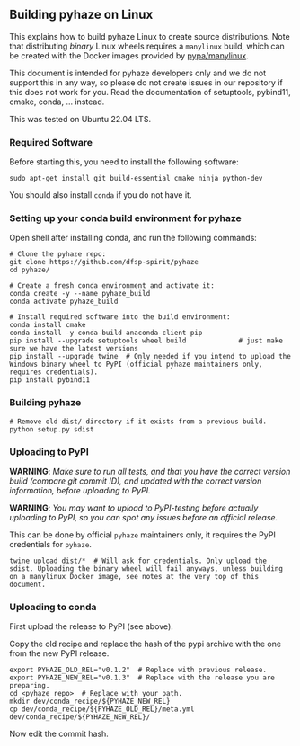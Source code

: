 ## Building pyhaze on Linux

This explains how to build pyhaze Linux to create source distributions. Note that distributing *binary* Linux wheels requires a `manylinux` build, which can be created with the Docker images provided by [pypa/manylinux](https://github.com/pypa/manylinux).

This document is intended for pyhaze developers only and we do not support this in any way, so please do not create issues in our repository if this does not work for you. Read the documentation of setuptools, pybind11, cmake, conda, ... instead.

This was tested on Ubuntu 22.04 LTS.


### Required Software

Before starting this, you need to install the following software:

```shell
sudo apt-get install git build-essential cmake ninja python-dev
```

You should also install `conda` if you do not have it.


### Setting up your conda build environment for pyhaze

Open shell after installing conda, and run the following commands:

```shell
# Clone the pyhaze repo:
git clone https://github.com/dfsp-spirit/pyhaze
cd pyhaze/

# Create a fresh conda environment and activate it:
conda create -y --name pyhaze_build
conda activate pyhaze_build

# Install required software into the build environment:
conda install cmake
conda install -y conda-build anaconda-client pip
pip install --upgrade setuptools wheel build             # just make sure we have the latest versions
pip install --upgrade twine  # Only needed if you intend to upload the Windows binary wheel to PyPI (official pyhaze maintainers only, requires credentials).
pip install pybind11
```

### Building pyhaze

```shell
# Remove old dist/ directory if it exists from a previous build.
python setup.py sdist
```

### Uploading to PyPI

**WARNING**: *Make sure to run all tests, and that you have the correct version build (compare git commit ID), and updated with the correct version information, before uploading to PyPI.*

**WARNING**: *You may want to upload to PyPI-testing before actually uploading to PyPI, so you can spot any issues before an official release.*

This can be done by official `pyhaze` maintainers only, it requires the PyPI credentials for `pyhaze`.

```shell
twine upload dist/*  # Will ask for credentials. Only upload the sdist. Uploading the binary wheel will fail anyways, unless building on a manylinux Docker image, see notes at the very top of this document.
```

### Uploading to conda

First upload the release to PyPI (see above).

Copy the old recipe and replace the hash of the pypi archive with the one from the new PyPI release.

```shell
export PYHAZE_OLD_REL="v0.1.2"  # Replace with previous release.
export PYHAZE_NEW_REL="v0.1.3"  # Replace with the release you are preparing.
cd <pyhaze_repo>  # Replace with your path.
mkdir dev/conda_recipe/${PYHAZE_NEW_REL}
cp dev/conda_recipe/${PYHAZE_OLD_REL}/meta.yml dev/conda_recipe/${PYHAZE_NEW_REL}/
```

Now edit the commit hash.
